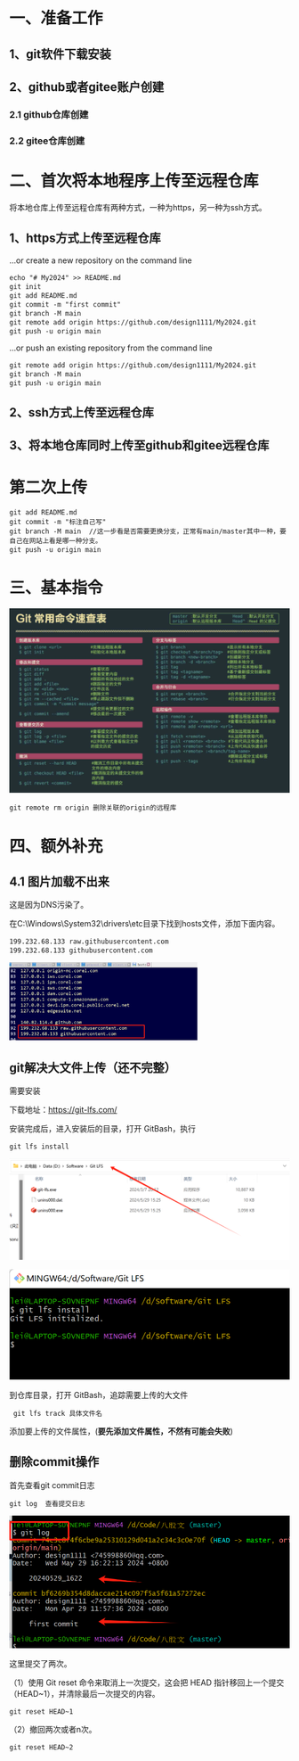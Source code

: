 # 一、准备工作

## 1、git软件下载安装



## 2、github或者gitee账户创建

### 2.1 github仓库创建



### 2.2 gitee仓库创建



# 二、首次将本地程序上传至远程仓库

将本地仓库上传至远程仓库有两种方式，一种为https，另一种为ssh方式。

## 1、https方式上传至远程仓库



…or create a new repository on the command line

```
echo "# My2024" >> README.md
git init
git add README.md
git commit -m "first commit"
git branch -M main
git remote add origin https://github.com/design1111/My2024.git
git push -u origin main
```



…or push an existing repository from the command line

```
git remote add origin https://github.com/design1111/My2024.git
git branch -M main
git push -u origin main
```



## 2、ssh方式上传至远程仓库





## 3、将本地仓库同时上传至github和gitee远程仓库



# 第二次上传

```
git add README.md
git commit -m "标注自己写"
git branch -M main  //这一步看是否需要更换分支，正常有main/master其中一种，要自己在网站上看是哪一种分支。
git push -u origin main
```



# 三、基本指令

![git](README.assets/format,png-17169718136772.png)

```
git remote rm origin 删除关联的origin的远程库
```





# 四、额外补充

## 4.1 图片加载不出来

这是因为DNS污染了。

在C:\Windows\System32\drivers\etc目录下找到hosts文件，添加下面内容。

```
199.232.68.133 raw.githubusercontent.com
199.232.68.133 githubusercontent.com
```

<img src="README.assets/image-20240426210128759.png" alt="image-20240426210128759" style="zoom:33%;" />



## git解决大文件上传（还不完整）

需要安装

下载地址：https://git-lfs.com/



安装完成后，进入安装后的目录，打开 GitBash，执行 

```
git lfs install
```

![image-20240529152707723](README.assets/image-20240529152707723.png)

![image-20240529152742501](README.assets/image-20240529152742501.png)

到仓库目录，打开 GitBash，追踪需要上传的大文件

```
 git lfs track 具体文件名
```



添加要上传的文件属性，(**要先添加文件属性，不然有可能会失败**)



## 删除commit操作

首先查看git commit日志

```
git log  查看提交日志
```

![image-20240529163519191](README.assets/image-20240529163519191.png)

这里提交了两次。

（1）使用 Git reset 命令来取消上一次提交，这会把 HEAD 指针移回上一个提交（HEAD~1），并清除最后一次提交的内容。

```
git reset HEAD~1
```

（2）撤回两次或者n次。

```
git reset HEAD~2
```

